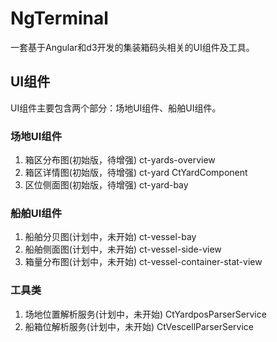 # NgTerminal

一套基于Angular和d3开发的集装箱码头相关的UI组件及工具。

## UI组件

UI组件主要包含两个部分：场地UI组件、船舶UI组件。

### 场地UI组件

1. 箱区分布图(初始版，待增强) ct-yards-overview
2. 箱区详情图(初始版，待增强) ct-yard CtYardComponent
3. 区位侧面图(初始版，待增强) ct-yard-bay


### 船舶UI组件

1. 船舶分贝图(计划中，未开始) ct-vessel-bay
2. 船舶侧面图(计划中，未开始) ct-vessel-side-view
3. 箱量分布图(计划中，未开始) ct-vessel-container-stat-view


### 工具类

1. 场地位置解析服务(计划中，未开始) CtYardposParserService
2. 船箱位解析服务(计划中，未开始) CtVescellParserService